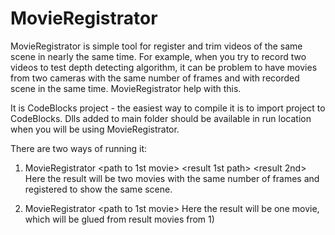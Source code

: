 # MovieRegistrator

MovieRegistrator is simple tool for register and trim videos of the same scene in nearly the same time.
For example, when you try to record two videos to test depth detecting algorithm, it can be problem to have movies from two cameras with the same number of frames and with recorded scene in the same time.
MovieRegistrator help with this.

It is CodeBlocks project - the easiest way to compile it is to import project to CodeBlocks.
Dlls added to main folder should be available in run location when you will be using MovieRegistrator.

There are two ways of running it:

1) MovieRegistrator <path to 1st movie> <path to second movie> <result 1st path> <result 2nd>
Here the result will be two movies with the same number of frames and registered to show the same scene.

2) MovieRegistrator <path to 1st movie> <path to second movie> <result path>
Here the result will be one movie, which will be glued from result movies from 1)
